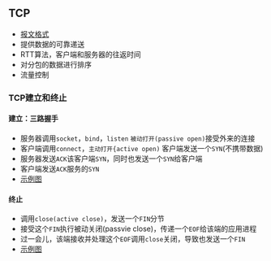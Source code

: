 ## TCP
- [报文格式](https://github.com/xiazhibin/blog/blob/master/pic/TCP%E6%8A%A5%E6%96%87%E6%A0%BC%E5%BC%8F.jpg)
- 提供数据的可靠递送
- RTT算法，客户端和服务器的往返时间
- 对分包的数据进行排序
- 流量控制

### TCP建立和终止

#### 建立：三路握手
- 服务器调用`socket`，`bind`，`listen` `被动打开(passive open)`接受外来的连接
- 客户端调用`connect`，`主动打开{active open)` 客户端发送一个`SYN`(不携带数据)
- 服务器发送`ACK`该客户端`SYN`，同时也发送一个`SYN`给客户端
- 客户端发送`ACK`服务的`SYN`
- [示例图](https://github.com/xiazhibin/blog/blob/master/pic/three_way_handshake.jpg)

#### 终止
- 调用`close(active close)`，发送一个`FIN`分节
- 接受这个`FIN`执行被动关闭(passvie close)，传递一个`EOF`给该端的应用进程
- 过一会儿，该端接收并处理这个`EOF`调用`close`关闭，导致也发送一个`FIN`
- [示例图](https://github.com/xiazhibin/blog/blob/master/pic/close_tcp.jpg)
